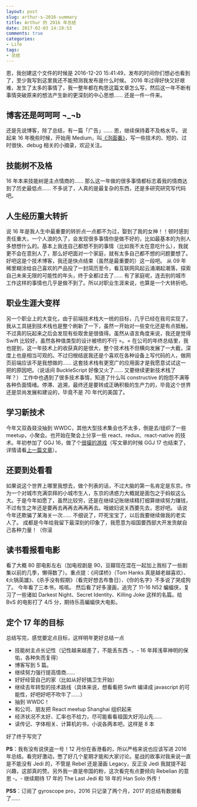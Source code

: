 ```yaml
---
layout: post
slug: arthur-s-2016-summary
title: Arthur 的 2016 年总结
date: 2017-02-03 14:19:53
comments: true
categories:
- Life
tags:
- 总结
---
```

恩，我创建这个文件的时候是 2016-12-20 15:41:49，发布的时间你们想必也看到了，至少我写到这里我还不能预测我发布是什么时候。
2016 年过得好快又好艰难，发生了太多的事情了，我一整年都在构思这篇文章怎么写，然后这一年不断有事情突破原来的想法产生新的更深刻的中心思想…… 还是一件一件来。
## 博客还是呵呵呵 ¬\_¬b
还是先说博客，除了总结，有一篇「广告」…… 恩，继续保持着不及格水平。
说起来 16 年晚些时候，开始用 Medium，叫[《泡面番》][1]，写一些技术的、短的、过时很快、debug 相关的小摘录，欢迎关注。
## 技能树不及格
16 年本来技能树是主点情商的…… 那么这一年做的很多事情都标志着我的情商达到了历史最低点……  不多说了，人真的是最复杂的东西，还是多研究研究写代码吧。
## 人生经历重大转折
说 16 年是我人生中最重要的转折点一点都不为过，娶到了我的女神！！顿时感到责任重大，一个人浪的久了，会发现很多事情你是做不好的，比如最基本的为别人多想想什么的。基本上我连自己都想不到的事情（比如我不太在意吃什么），我就更不会在意别人了，那么好吧面对一个家庭，就有太多自己都不想的问题要想了。好吧这是个技术博客，我还是快点结束（虽然是最重要的）这一段吧。
从 09 年稀里糊涂给自己喜欢的产品投了一封简历至今，看互联网风起云涌潮起潮落，探索自己未来无限的可能性的年头，终于全都过去了…… 有了家庭呢，连去别的城市工作这样的事情也几乎是做不到了。所以对职业生涯来说，也算是一个大转折吧。
## 职业生涯大变样
另一个职业上的大变化，由于前端技术栈大一统的目标，几乎已经在我司实现了，我从工具链到技术栈也是整个刷新了一下，虽然一开始对一些变化还是有点抵触，不过真的玩起来之后会发现有些取舍是很值得。虽然从语言角度来说，我还是觉得 Swift 比较好，虽然各种值类型的设计被喷的不行 =。= 在公司的年终总结里，我也提到，这一年技术上的收获真的是很大，整个技术栈不但横向发展了一大截，深度上也是相当可观的。不过归根结底我还是个喜欢在各种设备上写代码的人，做网页前端应该不是我想做的…… 这套技术栈有更宽广的应用面才是我愿意试试这一把的原因吧。（说话间 BuckleScript 好像又火了…… 又要继续更新技术栈了咩？）
工作中也遇到了很多技术事情，知道了什么叫 constructive 的抱怨不满等各种负面情绪。停滞、追溯，最终还是要转成正确积极的生产力的，毕竟这个世界还是崇尚发展和建设的，毕竟不是 70 年代的美国了。
## 学习新技术
今年又双叒叕没抽到 WWDC，其他大型技术集会也不太多，倒是去/组织了一些 meetup，小聚会。也开始在聚会上分享一些 react、redux、react-native 的技术。年初参加了 GGJ 16，做了个[很撮的游戏][2]（写文章的时候 GGJ 17 也结束了，详情请看[上一篇文章][3]）。
## 还要到处看看
如果说这个世界上哪里我想去，做个列表的话，不过大脑的第一名肯定是东京。作为一个对城市充满崇拜的小城市生人，东京的诱惑力大概就是面包之于蚂蚁这么大。于是今年如愿了，虽然比较穷，还是在继续记账继续精打细算继续努力赚钱，不过有生之年还是要再去再再去再再再去。哦媳妇说关西要先去，恩好吧。
话说今年还欺骗了某海关一次…… 不细说了，吓死宝宝了，以后我要继续做我的老实人了。
成都是今年给我留下最深刻的印象了，我愿意为祖国要西部大开发贡献自己各种力量！（你滚
## 读书看报看电影
看了大概 80 部电影左右（加电视剧是 90，豆瓣现在混在一起加上我标了一些剧集以前的几季，懒得数了）。重点提：《间谍桥》（Tom Hanks 真是越老越喜欢）、《火锅英雄》、《杀手没有假期》（看完好想去布鲁日）、《你的名字》不多说了哭成狗了。
今年看了三本书，咳咳。
然后看了好多漫画，追完了 11-16 N52 蝙蝠侠，复习了一些诸如 Darkest Night、Secret Identity、Killing Joke 这样的名篇。给 BvS 的电影打了 4/5 分，期待乐高蝙蝠侠大电影。
## 定个 17 年的目标
总结写完，感觉要定点目标，这样明年更好总结一点
- 技能树主点长记性（记性越来越差了，不能丢东西 -。- 16 年拜浅草神明的保佑，各种失而复得）
- 博客写到 5 篇。
- 继续努力强行提高情商……
- 好好经营自己的家（比如从好好搞卫生开始）
- 继续去年转型的技术路线（具体来说，想看看把 Swift 编译成 javascript 的可能性，好吧好吧不吹牛了……）
- 抽到 WWDC！
- 和公司、朋友把 React meetup Shanghai 组织起来
- 经济状况不太好、汇率也不给力，尽可能看看祖国大好河山先……
- 读传记、字体相关、计算机的书，小说各两本吧，这样是 8 本

好了终于写完了

**PS**：我有没有说侠盗一号！12 月份在香港看的，所以严格来说也应该写进 2016 年总结。看完好激动，憋了好几个星期才能和大家讨论。星战的故事对我来说一直是不能没有 Jedi 的，不管是 Rebel 还是漫画 Legacy，反正没 Jedi 我就提不起兴趣，这部真的赞。另外我一直是帝国的粉，这次看完有点要倾向 Rebelian 的意思 -。- 继续期待 17 年的 The Last Jedi 和 18 年的 Han Solo 外传！

**PSS**：订阅了 gyroscope pro，2016 只记录了两个月，2017 的总结有数据看了……

[1]:	https://medium.com/@arthurwxy
[2]:	http://globalgamejam.org/2016/games/3-1
[3]:	http://artori.us/ggj-2017/